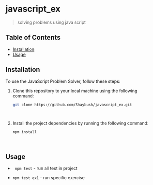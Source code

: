 # javascript_ex

> solving problems using java script

## Table of Contents

- [Installation](#installation)
- [Usage](#usage)

## Installation 
To use the JavaScript Problem Solver, follow these steps: <br />

1. Clone this repository to your local machine using the following command: <br />

   ```sh
   git clone https://github.com/Shaybush/javascript_ex.git
   ```
   <br />
   
2. Install the project dependencies by running the following command: <br />

   ```sh
   npm install
   ```
   <br />

## Usage 
* ` npm test` - run all test in project 


* `npm test ex1` - run specific exercise

